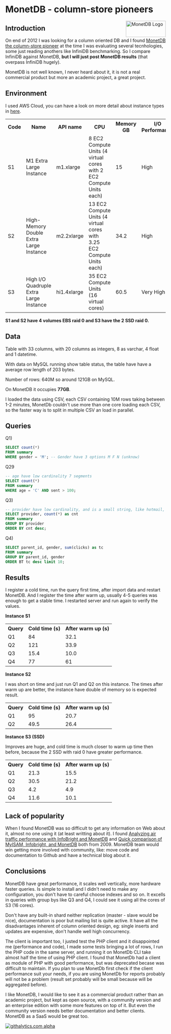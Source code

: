 MonetDB - column-store pioneers
=============================

<img align="right" src="http://dev.monetdb.org/imgs/monetdb-final-500.png" alt="MonetDB Logo" width="125" height="51"></img>

Introduction
------------

On end of 2012 I was looking for a column oriented DB and I found [MonetDB the column-store pioneer](http://www.monetdb.org/Home) at the time I was evaluating several tecnhologies, some just reading anothers like InfiniDB benchmarking. So I compare InfiniDB against MonetDB, **but I will just post MonetDB results** (that overpass InfiniDB hugely).

MonetDB is not well known, I never heard about it, it is not a real commercial product but more an academic project, a great project.

Environment
------------

I used AWS Cloud, you can have a look on more detail about instance types in [here](http://aws.amazon.com/ec2/instance-types/).

<table>
  <tr>
    <th>Code</th>
    <th>Name</th>
    <th>API name</th>
    <th>CPU</th>
    <th>Memory GB</th>
    <th>I/O Performance</th>
  </tr>
  <tr>
    <td>S1</td>
    <td>M1 Extra Large Instance</td>
    <td>m1.xlarge</td>
    <td>8 EC2 Compute Units (4 virtual cores with 2 EC2 Compute Units each)</td>
    <td>15</td>
    <td>High</td>
  </tr>
  <tr>
    <td>S2</td>
    <td>High-Memory Double Extra Large Instance</td>
    <td>m2.2xlarge</td>
    <td>13 EC2 Compute Units (4 virtual cores with 3.25 EC2 Compute Units each)</td>
    <td>34.2</td>
    <td>High</td>    
  </tr>
  <tr>
    <td>S3</td>
    <td>High I/O Quadruple Extra Large Instance</td>
    <td>hi1.4xlarge</td>
    <td>35 EC2 Compute Units (16 virtual cores)</td>
    <td>60.5</td>
    <td>Very High</td>
  </tr>  
</table>

**S1 and S2 have 4 volumes EBS raid 0 and S3 have the 2 SSD raid 0.**

Data
------------

Table with 33 columns, with 20 columns as integers, 8 as varchar, 4 float and 1 datetime.

With data on MySQL running show table status, the table have have a average row length of 203 bytes.

Number of rows: 640M so around 121GB on MySQL.

On MonetDB it occupies **77GB**.

I loaded the data using CSV, each CSV containing 10M rows taking between 1-2 minutes, MonetDb couldn't use more than one core loading each CSV, so the faster way is to split in multiple CSV an load in parallel.

Queries
------------

Q1)
```sql
SELECT count(*)
FROM summary
WHERE gender = 'M'; -- Gender have 3 options M F N (unknow)
```

Q29
```sql
-- age have low cardinality 7 segments
SELECT count(*)
FROM summary
WHERE age = 'C' AND sent > 100;
```

Q3)
```sql
-- provider have low cardinality, and is a small string, like hotmail, gmail, etc.
SELECT provider, count(*) as cnt
FROM summary
GROUP BY provider
ORDER BY cnt desc;
```

Q4)
```sql
SELECT parent_id, gender, sum(clicks) as tc
FROM summary
GROUP BY parent_id, gender
ORDER BT tc desc limit 10;
```

Results
------------

I register a cold time, run the query first time, after import data and restart MonetDB. And I register the time after warm up, usually 4-5 queries was enough to get a stable time. I restarted server and run again to verify the values.

**Instance S1**

<table>
  <tr>
    <th>Query</th>
    <th>Cold time (s)</th>
    <th>After warm up (s)</th>
  </tr>
  <tr>
    <td>Q1</td>
    <td>84</td>
    <td>32.1</td>
  </tr>
  <tr>
    <td>Q2</td>
    <td>121</td>
    <td>33.9</td>
  </tr>
  <tr>
    <td>Q3</td>
    <td>15.4</td>
    <td>10.0</td>
  </tr>
  <tr>
    <td>Q4</td>
    <td>77</td>
    <td>61</td>
  </tr> 
</table>

**Instance S2**

I was short on time and just run Q1 and Q2 on this instance. The times after warm up are better, the instance have double of memory so is expected result.

<table>
  <tr>
    <th>Query</th>
    <th>Cold time (s)</th>
    <th>After warm up (s)</th>
  </tr>
  <tr>
    <td>Q1</td>
    <td>95</td>
    <td>20.7</td>
  </tr>
  <tr>
    <td>Q2</td>
    <td>49.5</td>
    <td>26.4</td>
  </tr>
</table>

**Instance S3 (SSD)**

Improves are huge, and cold time is much closer to warm up time then before, because the 2 SSD with raid 0 have greater performance.

<table>
  <tr>
    <th>Query</th>
    <th>Cold time (s)</th>
    <th>After warm up (s)</th>
  </tr>
  <tr>
    <td>Q1</td>
    <td>21.3</td>
    <td>15.5</td>
  </tr>
  <tr>
    <td>Q2</td>
    <td>30.5</td>
    <td>21.2</td>
  </tr>
  <tr>
    <td>Q3</td>
    <td>4.2</td>
    <td>4.9</td>
  </tr>
  <tr>
    <td>Q4</td>
    <td>11.6</td>
    <td>10.1</td>
  </tr> 
</table>

Lack of popularity
------------

When I found MonetDB was so difficult to get any information on Web about it, almost no one using it (at least writting about it). I found [Analyzing air traffic performance with InfoBright and MonetDB](http://www.mysqlperformanceblog.com/2009/10/02/analyzing-air-traffic-performance-with-infobright-and-monetdb/) and [Quick comparison of MyISAM, Infobright, and MonetDB](http://www.mysqlperformanceblog.com/2009/09/29/quick-comparison-of-myisam-infobright-and-monetdb/) both from 2009. MonetDB team would win getting more involved with community, like: move code and documentation to Github and have a technical blog about it.

Conclusions
------------

MonetDB have great performance, it scales well vertically, more hardware faster queries. Is simple to install and I didn't need to make any configuration, you don't have to careful choose indexes and so on. It excells in queries with group bys like Q3 and Q4, I could see it using all the cores of S3 (16 cores).

Don't have any built-in shard neither replication (master - slave would be nice), documentation is poor but mailing list is quite active. It have all the disadvantages inherent of column oriented design, eg: single inserts and updates are expensive, don't handle well high concurrency.

The client is important too, I justed test the PHP client and it disappointed me (performance and code), I made some tests bringing a lot of rows, I run the PHP code in the same server, and running it on MonetDb CLI take almost half the time of using PHP client. I found that MonetDb had a client as module of PHP with good performance, but was deprecated becase was difficult to maintain. If you plan to use MonetDb first check if the client performance suit your needs, if you are using MonetDb for reports probably will not be a problem (result set probably will be small because will be aggregated before).

I like MonetDB, I would like to see it as a commercial product rather than an academic project, but kept as open source, with a community version and an enterprise edition with some more features on top of it.
But even the community version needs better documentation and better clients. MonetDB as a SaaS would be great too.

[![githalytics.com alpha](https://cruel-carlota.pagodabox.com/6ca5e52989fdd36e216cbbe6c0685408 "githalytics.com")](http://githalytics.com/entering/miscellaneous)
